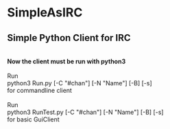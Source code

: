 SimpleAsIRC
===========

<h2>Simple Python Client for IRC</h2>
<br><b>Now the client must be run with python3</b>
<br>
<br>Run
<br>    python3 Run.py [-C "#chan"] [-N "Name"] [-B] [-s]
<br>for commandline client
<br>
<br>Run
<br>    python3 RunTest.py [-C "#chan"] [-N "Name"] [-B] [-s]
<br>for basic GuiClient
